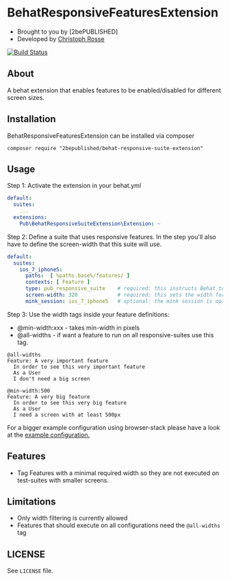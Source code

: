 BehatResponsiveFeaturesExtension
===============================
- Brought to you by [2bePUBLISHED]
- Developed by [Christoph Rosse](http://gries.tv)

[![Build Status](https://secure.travis-ci.org/2bepublished/BehatResponsiveFeaturesExtension.png)](http://travis-ci.org/2bepublished/BehatResponsiveFeaturesExtension)

About
-----

A behat extension that enables features to be enabled/disabled for different screen sizes.

Installation
------------

BehatResponsiveFeaturesExtension can be installed via composer

    composer require "2bepublished/behat-responsive-suite-extension"

Usage
-----

Step 1: Activate the extension in your behat.yml

```yaml
default:
  suites:
    ...
  extensions:
    Pub\BehatResponsiveSuiteExtension\Extension: ~
```

Step 2: Define a suite that uses responsive features.
In the step you'll also have to define the screen-width that this suite will use.

```yaml
default:
  suites:
    ios_7_iphone5:
      paths:  [ %paths.base%/features/ ]
      contexts: [ Feature ]
      type: pub_responsive_suite    # required: this instructs Behat to use the responsive suite. 
      screen-width: 320             # required: this sets the width for that suite
      mink_session: ios_7_iphone5   # optional: the mink session is optional if you don't use mink. 
```

Step 3: Use the width tags inside your feature definitions:
* @min-width:xxx - takes min-width in pixels 
* @all-widths    - if want a feature to run on all responsive-suites use this tag.

```gherkin
@all-widths
Feature: A very important feature
  In order to see this very important feature
  As a User
  I don't need a big screen
```

```gherkin
@min-width:500
Feature: A very big feature
  In order to see this very big feature
  As a User
  I need a screen with at least 500px
```

For a bigger example configuration using browser-stack please have a look at the [example configuration.](examples/browser-stack.behat.yml)

Features
--------
- Tag Features with a minimal required width so they are not executed on test-suites with smaller screens.


Limitations
-----------

- Only width filtering is currently allowed
- Features that should execute on all configurations need the `@all-widths` tag

LICENSE
-------

See `LICENSE` file.
